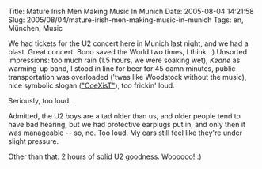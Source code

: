 Title: Mature Irish Men Making Music In Munich
Date: 2005-08-04 14:21:58
Slug: 2005/08/04/mature-irish-men-making-music-in-munich
Tags: en, München, Music


We had tickets for the U2 concert here in Munich last night, and we had a
blast. Great concert. Bono saved the World two times, I think. :) Unsorted
impressions: too much rain (1.5 hours, we were soaking wet), _Keane_ as
warming-up band, I stood in line for beer for 45 damn minutes, public
transportation was overloaded ('twas like Woodstock without the music), nice
symbolic slogan (["CoeXisT"][1]), too frickin' loud.

Seriously, too loud.

Admitted, the U2 boys are a tad older than us, and older people tend to have
bad hearing, but we had protective earplugs put in, and only then it was
manageable -- so, no. Too loud. My ears still feel like they're under slight
pressure.

Other than that: 2 hours of solid U2 goodness. Woooooo! :)

   [1]: http://www.atu2.com/view.html?/pix/vertigo/dublin3/sp08.jpg
